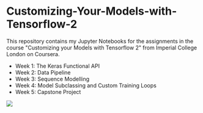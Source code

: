 # Customizing-Your-Models-with-Tensorflow-2

This repository contains my Jupyter Notebooks for the assignments in the course "Customizing your Models with Tensorflow 2" from Imperial College London on Coursera.

- Week 1: The Keras Functional API
- Week 2: Data Pipeline
- Week 3: Sequence Modelling
- Week 4: Model Subclassing and Custom Training Loops
- Week 5: Capstone Project

<img src="https://miro.medium.com/max/1400/1*YrvMKrWMhi3HomoiTLPsfw.png">
